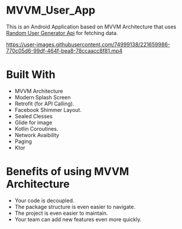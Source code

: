 # MVVM_User_App

This is an Android Application based on MVVM Architecture that uses [Random User Generator Api](https://randomuser.me/documentation) for fetching data.


https://user-images.githubusercontent.com/74999138/221659986-770c05d6-99df-464f-bea8-78ccaacc8f81.mp4



# Built With
+ MVVM Architecture
+ Modern Splash Screen
+ Retrofit (for API Calling).
+ Facebook Shimmer Layout.
+ Sealed Clesses
+ Glide for image
+ Kotlin Coroutines.
+ Network Avaibility
+ Paging
+ Ktor

# Benefits of using MVVM Architecture
+ Your code is decoupled.
+ The package structure is even easier to navigate.
+ The project is even easier to maintain.
+ Your team can add new features even more quickly.




